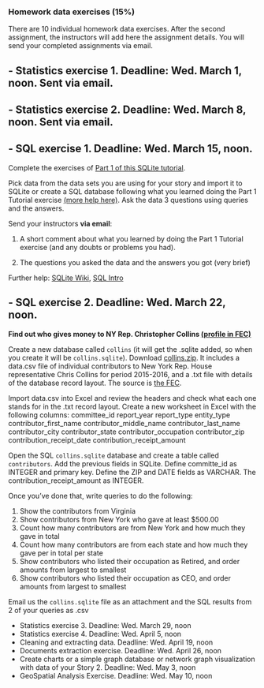 ### Homework data exercises (15%)

There are 10 individual homework data exercises. After the second assignment, the instructors will add here the assignment details. You will send your completed assignments via email.


## - Statistics exercise 1. Deadline: Wed. March 1, noon. Sent via email.

## - Statistics exercise 2. Deadline: Wed. March 8, noon. Sent via email.

## - SQL exercise 1. Deadline: Wed. March 15, noon.

Complete the exercises of [Part 1 of this SQLite tutorial](https://github.com/tthibo/SQL-Tutorial/blob/master/tutorial_files/part1.textile#creating-the-first-database).

Pick data from the data sets you are using for your story and import it to SQLite or create a SQL database following what you learned doing the Part 1 Tutorial exercise [(more help here)](https://www.w3schools.com/sql/sql_create_db.asp). Ask the data 3 questions using queries and the answers.

Send your instructors **via email**:

1. A short comment about what you learned by doing the Part 1 Tutorial exercise (and any doubts or problems you had).

2. The questions you asked the data and the answers you got (very brief)

Further help: [SQLite Wiki](https://github.com/lazierthanthou/sqlite-manager/wiki/Common-Tasks), [SQL Intro](https://www.w3schools.com/sql/sql_intro.asp)

## - SQL exercise 2. Deadline: Wed. March 22, noon.

**Find out who gives money to NY Rep. Christopher Collins [(profile in FEC)](https://beta.fec.gov/data/candidate/H8NY29032/?cycle=2016)**

Create a new database called `collins` (it will get the .sqlite added, so when you create it will be `collins.sqlite`).
Download [collins.zip](http://bit.ly/collinssqliteexcercise). It includes a data.csv file of individual contributors to New York Rep. House representative Chris Collins for period 2015-2016, and a .txt file with details of the database record layout. The source is [the FEC](https://beta.fec.gov/data/committee/C00520379/?tab=receipts&cycle=2016).

Import data.csv into Excel and review the headers and check what each one stands for in the .txt record layout. Create a new worksheet in Excel with the  following columns:
committee_id
report_year
report_type
entity_type
contributor_first_name
contributor_middle_name
contributor_last_name
contributor_city
contributor_state
contributor_occupation
contributor_zip
contribution_receipt_date
contribution_receipt_amount

Open the SQL `collins.sqlite` database and create a table called `contributors`.
Add the previous fields in SQLite. Define committe_id as INTEGER and primary key.
Define the ZIP and DATE fields as VARCHAR. The contribution_receipt_amount as INTEGER.

Once you’ve done that, write queries to do the following:
1. Show the contributors from Virginia
2. Show contributors from New York who gave at least $500.00
3. Count how many contributors are from New York and how much they gave in total
4. Count how many contributors are from each state and how much they gave per in total per state
5. Show contributors who listed their occupation as Retired, and order amounts from largest to smallest
6. Show contributors who listed their occupation as CEO, and order amounts from largest to smallest

Email us the `collins.sqlite` file as an attachment and the SQL results from 2 of your queries as .csv

- Statistics exercise 3. Deadline: Wed. March 29, noon
- Statistics exercise 4. Deadline: Wed. April 5, noon
- Cleaning and extracting data. Deadline: Wed. April 19, noon
- Documents extraction exercise.  Deadline: Wed. April 26, noon
- Create charts or a simple graph database or network graph visualization with data of your Story 2. Deadline: Wed. May 3, noon
- GeoSpatial Analysis Exercise. Deadline: Wed. May 10, noon
